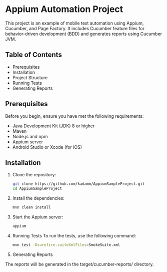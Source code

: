 # Appium Automation Project

This project is an example of mobile test automation using Appium, Cucumber, and Page Factory.
It includes Cucumber feature files for behavior-driven development (BDD) and generates reports using Cucumber JVM.

## Table of Contents

- Prerequisites
- Installation
- Project Structure
- Running Tests
- Generating Reports

## Prerequisites

Before you begin, ensure you have met the following requirements:

- Java Development Kit (JDK) 8 or higher
- Maven
- Node.js and npm
- Appium server
- Android Studio or Xcode (for iOS)

## Installation

1. Clone the repository:
    ```sh
    git clone https://github.com/kadamm/AppiumSampleProject.git
    cd AppiumSampleProject
    ```

2. Install the dependencies:
    ```sh
    mvn clean install
    ```

3. Start the Appium server:
    ```sh
    appium
    ```
4. Running Tests
   To run the tests, use the following command:
    ```sh
    mvn test -Dsurefire.suiteXmlFiles=SmokeSuite.xml
    ```

5. Generating Reports

The reports will be generated in the target/cucumber-reports/ directory.